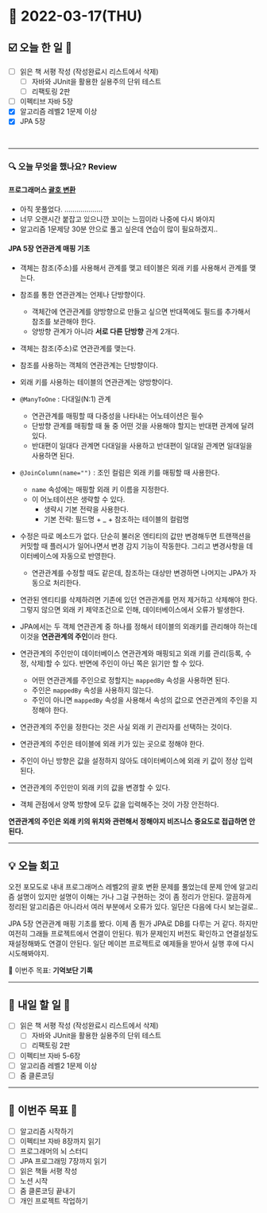 # 📆 2022-03-17(THU)
## ☑️ 오늘 한 일 📑
- [ ] 읽은 책 서평 작성 (작성완료시 리스트에서 삭제) 
  - [ ] 자바와 JUnit을 활용한 실용주의 단위 테스트
  - [ ] 리팩토링 2판
- [ ] 이펙티브 자바 5장
- [x] 알고리즘 레벨2 1문제 이상
- [x] JPA 5장
<br>

***
### 🔍️ 오늘 무엇을 했나요? Review
#### 프로그래머스 [괄호 변환](https://github.com/Kyuwon53/Python-algorithm/tree/main/programmers/Level2/%EA%B4%84%ED%98%B8%20%EB%B3%80%ED%99%98)
- 아직 못풀었다. ................... 
- 너무 오랜시간 붙잡고 있으니깐 꼬이는 느낌이라 나중에 다시 봐야지
- 알고리즘 1문제당 30분 안으로 풀고 싶은데 연습이 많이 필요하겠지..

#### JPA 5장 연관관계 매핑 기초 
- 객체는 참조(주소)를 사용해서 관계를 맺고 테이블은 외래 키를 사용해서 관계를 맺는다. 
- 참조를 통한 연관관계는 언제나 단방향이다. 
  - 객체간에 연관관계를 양방향으로 만들고 싶으면 반대쪽에도 필드를 추가해서 참조를 보관해야 한다.
  - 양방향 관계가 아니라 **서로 다른 단방향** 관계 2개다. 
  
- 객체는 참조(주소)로 연관관계를 맺는다.
- 참조를 사용하는 객체의 연관관계는 단방향이다. 
- 외래 키를 사용하는 테이블의 연관관계는 양방향이다. 

- `@ManyToOne` : 다대일(N:1) 관계 
  - 연관관계를 매핑할 때 다중성을 나타내는 어노테이션은 필수
  - 단방향 관계를 매핑할 때 둘 중 어떤 것을 사용해야 할지는 반대편 관계에 달려 있다. 
  - 반대편이 일대다 관계면 다대일을 사용하고 반대편이 일대일 관계면 일대일을 사용하면 된다. 
  
- `@JoinColumn(name="")` :  조인 컬럼은 외래 키를 매핑할 때 사용한다. 
  - `name` 속성에는 매핑할 외래 키 이름을 지정한다. 
  - 이 어노테이션은 생략할 수 있다. 
    - 생략시 기본 전략을 사용한다. 
    - 기본 전략: 필드명 + _ + 참조하는 테이블의 컬럼명

- 수정은 따로 메소드가 없다. 단순히 불러온 엔티티의 값만 변경해두면 트랜잭션을 커밋할 때 플러시가 일어나면서 변경 감지 기능이 작동한다. 그리고 변경사항을 데이터베이스에 자동으로 반영한다.
  - 연관관계를 수정할 때도 같은데, 참조하는 대상만 변경하면 나머지는 JPA가 자동으로 처리한다. 
  
- 연관된 엔티티를 삭제하려면 기존에 있던 연관관계를 먼저 제거하고 삭제해야 한다. 그렇지 않으면 외래 키 제약조건으로 인해, 데이터베이스에서 오류가 발생한다.

- JPA에서는 두 객체 연관관계 중 하나를 정해서 테이블의 외래키를 관리해야 하는데 이것을 **연관관계의 주인**이라 한다. 
- 연관관계의 주인만이 데이터베이스 연관관계와 매핑되고 외래 키를 관리(등록, 수정, 삭제)할 수 있다. 반면에 주인이 아닌 쪽은 읽기만 할 수 있다.
  - 어떤 연관관계를 주인으로 정할지는 `mappedBy` 속성을 사용하면 된다. 
  - 주인은 `mappedBy` 속성을 사용하지 않는다.
  - 주인이 아니면 `mappedBy` 속성을 사용해서 속성의 값으로 연관관계의 주인을 지정해야 한다.
- 연관관계의 주인을 정한다는 것은 사실 외래 키 관리자를 선택하는 것이다. 
- 연관관계의 주인은 테이블에 외래 키가 있는 곳으로 정해야 한다. 
- 주인이 아닌 방향은 값을 설정하지 않아도 데이터베이스에 외래 키 값이 정상 입력된다. 
- 연관관계의 주인만이 외래 키의 값을 변경할 수 있다. 

- 객체 관점에서 양쪽 방향에 모두 값을 입력해주는 것이 가장 안전하다.

**연관관계의 주인은 외래 키의 위치와 관련해서 정해야지 비즈니스 중요도로 접급하면 안된다.**

***

## 💡  오늘  회고

오전 포모도로 내내 프로그래머스 레벨2의 괄호 변환 문제를 풀었는데 문제 안에 알고리즘 설명이 있지만 설명이 이해는 가나 
그걸 구현하는 것이 좀 정리가 안된다. 깔끔하게 정리된 알고리즘은 아니라서 여러 부분에서 오류가 있다. 일단은 다음에 다시 보는걸로..

JPA 5장 연관관계 매핑 기초를 봤다. 이제 좀 뭔가 JPA로 DB를 다루는 거 같다. 하지만 여전히 그래들 프로젝트에서 연결이 안된다. 
뭐가 문제인지 버전도 확인하고 연결설정도 재설정해봐도 연결이 안된다. 일단 메이븐 프로젝트로 예제들을 받아서 실행 후에 다시 시도해봐야지.

🎯 이번주 목표: **기억보단 기록** 

***

## 🎯 내일 할 일 🎯
- [ ] 읽은 책 서평 작성 (작성완료시 리스트에서 삭제) 
  - [ ] 자바와 JUnit을 활용한 실용주의 단위 테스트
  - [ ] 리팩토링 2판
- [ ] 이펙티브 자바 5-6장
- [ ] 알고리즘 레벨2 1문제 이상
- [ ] 줌 클론코딩

***

## 🏁 이번주 목표 🏁 
- [ ] 알고리즘 시작하기
- [ ] 이펙티브 자바 8장까지 읽기
- [ ] 프로그래머의 뇌 스터디
- [ ] JPA 프로그래밍 7장까지 읽기 
- [ ] 읽은 책들 서평 작성 
- [ ] 노션 시작
- [ ] 줌 클론코딩 끝내기
- [ ] 개인 프로젝트 작업하기 